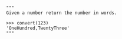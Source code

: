     """
    Given a number return the number in words.

    >>> convert(123)
    'OneHundred,TwentyThree'
    """